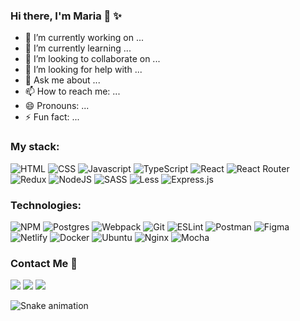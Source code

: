### Hi there, I'm Maria 👋 ✨

- 🔭 I’m currently working on ...
- 🌱 I’m currently learning ...
- 👯 I’m looking to collaborate on ...
- 🤔 I’m looking for help with ...
- 💬 Ask me about ...
- 📫 How to reach me: ...
- 😄 Pronouns: ...
- ⚡ Fun fact: ...


### My stack: 
![HTML](https://img.shields.io/badge/-HTML-20232a?style=for-the-badge&logo=html5)
![CSS](https://img.shields.io/badge/-CSS-20232a?style=for-the-badge&logo=css3)
![Javascript](https://img.shields.io/badge/-Javascript-20232a?style=for-the-badge&logo=Javascript)
![TypeScript](https://img.shields.io/badge/-TypeScript-20232a?style=for-the-badge&logo=TypeScript)
![React](https://img.shields.io/badge/-React-20232a?style=for-the-badge&logo=React)
![React Router](https://img.shields.io/badge/React_Router-20232a?style=for-the-badge&logo=react-router&logoColor=white)
![Redux](https://img.shields.io/badge/-Redux-20232a?style=for-the-badge&logo=Redux)
![NodeJS](https://img.shields.io/badge/-nodejs-20232a?style=for-the-badge&logo=node.js)
![SASS](https://img.shields.io/badge/-SASS-20232a?style=for-the-badge&logo=sass)
![Less](https://img.shields.io/badge/less-20232a?style=for-the-badge&logo=less&logoColor=white)
![Express.js](https://img.shields.io/badge/express.js-20232a?style=for-the-badge&logo=express&logoColor=%2361DAFB)

### Technologies:
![NPM](https://img.shields.io/badge/NPM-20232a?style=for-the-badge&logo=npm&logoColor=white)
![Postgres](https://img.shields.io/badge/postgres-20232a?style=for-the-badge&logo=postgresql&logoColor=white)
![Webpack](https://img.shields.io/badge/-Webpack-20232a?style=for-the-badge&logo=Webpack)
![Git](https://img.shields.io/badge/git-20232a?style=for-the-badge&logo=git)
![ESLint](https://img.shields.io/badge/ESLint-20232a?style=for-the-badge&logo=eslint&logoColor=white)
![Postman](https://img.shields.io/badge/-Postman-20232a?style=for-the-badge&logo=postman)
![Figma](https://img.shields.io/badge/Figma-20232a?style=for-the-badge&logo=Figma)
![Netlify](https://img.shields.io/badge/netlify-20232a?style=for-the-badge&logo=netlify&logoColor=#00C7B7)
![Docker](https://img.shields.io/badge/Docker-20232a?style=for-the-badge&logo=Docker)
![Ubuntu](https://img.shields.io/badge/Ubuntu-20232a?style=for-the-badge&logo=ubuntu&logoColor=white)
![Nginx](https://img.shields.io/badge/nginx-20232a?style=for-the-badge&logo=nginx&logoColor=white)
![Mocha](https://img.shields.io/badge/-mocha-20232a?style=for-the-badge&logo=mocha&logoColor=white)

### Contact Me 📌
 
<div> 
  <a href="https://instagram.com/iam_maria_s" target="_blank"><img src="https://img.shields.io/badge/-Instagram-%23E4405F?style=for-the-badge&logo=instagram&logoColor=white" target="_blank"></a>
  <a href = "mailto: mshcherbinina73@gmail.com"><img src="https://img.shields.io/badge/-Gmail-%23333?style=for-the-badge&logo=gmail&logoColor=white" target="_blank"></a>
  <a href="https://www.linkedin.com/in/maria-shcherbinina/" target="_blank"><img src="https://img.shields.io/badge/-LinkedIn-%230077B5?style=for-the-badge&logo=linkedin&logoColor=white" target="_blank"></a> 
 
  ![Snake animation](https://github.com/EstrellaPolaris/EstrellaPolaris/blob/output/github-contribution-grid-snake.svg)
</div>
